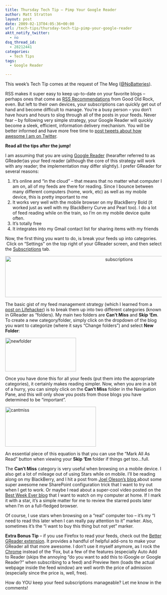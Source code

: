 ```yaml
---
title: Thursday Tech Tip – Pimp Your Google Reader
author: Matt Stratton
layout: post
date: 2009-02-13T04:05:36+00:00
url: /tech-tips/thursday-tech-tip-pimp-your-google-reader
aktt_notify_twitter:
  - no
dsq_thread_id:
  - 28212441
categories:
  - Tech Tips
tags:
  - Google Reader

---
```

This week&#8217;s Tech Tip comes at the request of The Meg (<a href="http://twitter.com/NoBatteries" target="_blank">@NoBatteries</a>).

RSS makes it super easy to keep up-to-date on your favorite blogs &#8211; perhaps ones that come as <a href="/topics/rss-recommendations/" target="_self">RSS Recommendations</a> from Good Old Rock, even. But left to their own devices, your subscriptions can quickly get out of hand and become difficult to manage. You&#8217;re a busy person &#8211; you don&#8217;t have hours and hours to slog through all of the posts in your feeds. Never fear &#8211; by following very simple strategy, your Google Reader will quickly become a sleek, efficient, information delivery mechanism. You will be better informed and have more free time to <a href="http://twitter.com/mattstratton" target="_blank">post tweets about how awesome I am on Twitter</a>.

**Read all the tips after the jump!**

<!--more-->

I am assuming that you are using <a href="http://google.com/reader" target="_blank">Google Reader</a> (hearafter referred to as GReader)as your feed reader (although the core of this strategy will work with any reader; the implementation may differ slightly). I prefer GReader for several reasons:

  1. It&#8217;s online and &#8220;in the cloud&#8221; &#8211; that means that no matter what computer I am on, all of my feeds are there for reading. Since I bounce between many different computers (home, work, etc) as well as my mobile device, this is pretty important to me
  2. It works very well with the mobile browser on my BlackBerry Bold (it worked just as well with my BlackBerry Curve and Pearl too). I do a lot of feed reading while on the train, so I&#8217;m on my mobile device quite often.
  3. It&#8217;s totally free
  4. It integrates into my Gmail contact list for sharing items with my friends

Now, the first thing you want to do, is break your feeds up into categories.  Click on &#8220;Settings&#8221; on the top right of your GReader screen, and then select the <a href="http://www.google.com/reader/settings?display=edit-subscriptions" target="_blank">Subscriptions</a> tab. 

<p style="text-align: center; ">
  <img class="aligncenter size-large wp-image-4815" title="subscriptions" src="/wp-content/uploads/2009/02/subscriptions-1024x188.jpg" alt="subscriptions" width="717" height="132" srcset="/wp-content/uploads/2009/02/subscriptions-1024x188.jpg 1024w, /wp-content/uploads/2009/02/subscriptions-300x55.jpg 300w, /wp-content/uploads/2009/02/subscriptions.jpg 1337w" sizes="(max-width: 717px) 100vw, 717px" />
</p>

The basic gist of my feed management strategy (which I learned from a <a href="http://lifehacker.com/327389/prioritize-your-feed-subscriptions-by-reading-habits" target="_blank">post on Lifehacker</a>) is to break them up into two different categories (known in GReader as &#8220;folders). My main two folders are **Can&#8217;t Miss** and **Skip &#8216;Em**. To create a new category/folder, simply click on the dropdown of the blog you want to categorize (where it says &#8220;Change folders&#8221;) and select **New Folder**:

<img class="aligncenter size-full wp-image-4818" title="newfolder" src="/wp-content/uploads/2009/02/newfolder.jpg" alt="newfolder" width="228" height="108" />

Once you have done this for all your feeds (put them into the appropriate categories), it certainly makes reading simpler. Now, when you are in a bit of a hurry, you can simply click on the **Can&#8217;t Miss** folder in the Navigation Pane, and this will only show you posts from those blogs you have determined to be &#8220;important&#8221;.

<img class="aligncenter size-full wp-image-4819" title="cantmiss" src="/wp-content/uploads/2009/02/cantmiss.jpg" alt="cantmiss" width="292" height="128" />

An essential piece of this equation is that you can use the &#8220;Mark All As Read&#8221; button when viewing your **Skip &#8216;Em** folder if things get too&#8230;full. 

The **Can&#8217;t Miss** category is very useful when browsing on a mobile device. I also get a lot of mileage out of using Stars while on mobile. I&#8217;ll be reading along on my BlackBerry, and I hit a post from <a href="http://www.sharepointjoel.com" target="_blank">Joel Oleson&#8217;s blog </a>about some super awesome new SharePoint configuration trick that I want to try out when I get to work. Or maybe I read about a super-cool video posted on the <a href="http://www.bestweekever.tv" target="_blank">Best Week Ever blog</a> that I want to watch on my computer at home. If I mark it with a star, it&#8217;s a simple matter for me to review the starred posts later when I&#8217;m on a full-fledged browser. 

Of course, I use stars when browsing on a &#8220;real&#8221; computer too &#8211; it&#8217;s my &#8220;I need to read this later when I can really pay attention to it&#8221; marker. Also, sometimes it&#8217;s the &#8220;I want to buy this thing but not yet&#8221; marker. 

**Extra Bonus Tip** &#8211; if you use Firefox to read your feeds, check out the <a href="http://lifehacker.com/software/exclusive-lifehacker-download/trick-out-google-reader-with-better-greader-262020.php" target="_blank">Better GReader extension</a>. It provides a handful of helpful add-ons to make your GReader all that more awesome. I don&#8217;t use it myself anymore, as I rock the <a href="http://www.google.com/chrome" target="_blank">Chrome</a> instead of the &#8216;Fox, but a few of the features (especially Auto Add to Reader (skips the annoying &#8220;do you want to add this to iGoogle or Google Reader?&#8221; when subscribing to a feed) and Preview Item (loads the actual webpage inside the feed window) are well worth the price of admission (especially since the price is, well, free).

How do YOU keep your feed subscriptions manageable? Let me know in the comments!